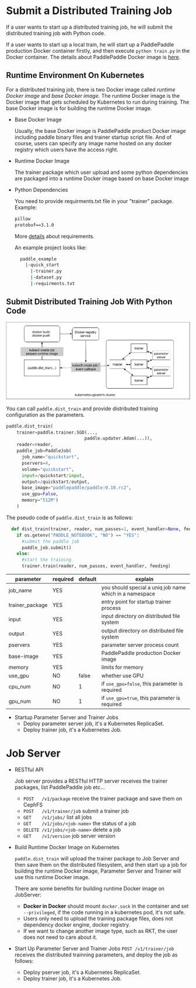 # Submit a Distributed Training Job

If a user wants to start up a distributed training job, he will submit the distributed training job with Python code.

If a user wants to start up a local train, he will start up a PaddlePaddle production Docker container firstly, and then
execute `python train.py` in the Docker container. The details about PaddlePaddle Docker image is [here](../../../paddle/scripts/docker/README.md).

## Runtime Environment On Kubernetes

For a distributed training job, there is two Docker image called *runtime Docker image* and *base Docker image*. The runtime Docker image is the Docker image that gets scheduled by Kubernetes to run during training. The base Docker image is for building the runtime Docker image.

- Base Docker Image

  Usually, the base Docker image is PaddlePaddle product Docker image including paddle binary files and trainer startup script file. And of course, users can specify any image name hosted on any docker registry which users have the access right.

- Runtime Docker Image

  The trainer package which user upload and some python dependencies are packaged into a runtime Docker image based on base Docker image

- Python Dependencies

  You need to provide requirments.txt file in your "trainer" package. Example:
  ```txt
  pillow
  protobuf==3.1.0
  ```
  More [details](https://pip.readthedocs.io/en/1.1/requirements.html) about requirements.

  An example project looks like:
  ```bash
    paddle_example
      |-quick_start
        |-trainer.py
        |-dataset.py
        |-requirments.txt
  ```

## Submit Distributed Training Job With Python Code
<img src="./src/submit-job-python.png" width="800">

You can call `paddle.dist_train` and provide distributed training configuration as the parameters.
```python
paddle.dist_train(
    trainer=paddle.trainer.SGD(...,
                              paddle.updater.Adam(...)),
    reader=reader,
    paddle_job=PaddleJob(
      job_name="quickstart",
      pservers=4,
      volume="quickstart",
      input=/quickstart/input,
      output=/quickstart/output,
      base_image="paddlepaddle/paddle:0.10.rc2",
      use_gpu=False,
      memory="512M")
    )
```

The pseudo code of `paddle.dist_train` is as follows:
```python
  def dist_train(trainer, reader, num_passes=1, event_handler=None, feeding=None, paddle_job=None):
    if os.getenv("PADDLE_NOTEBOOK", "NO") == "YES":
      #submit the paddle job
      paddle_job.submit()
    else:
      #start the training
      trainer.train(reader, num_passes, event_handler, feeding)
```

parameter | required | default | explain
  --- | --- | --- | ---
job_name|YES||you should special a uniq job name which in a namespace
trainer_package|YES|| entry point for startup trainer process
input| YES || input directory on distributed file system
output|YES|| output directory on distributed file system
pservers|YES|| parameter server process count
base-image|YES||PaddlePaddle production Docker image
memory|YES|| limits for memory
use_gpu|NO|false| whether use GPU
cpu_num|NO|1| if `use_gpu=false`, this parameter is required
gpu_num|NO|1| if `use_gpu=true`, this parameter is required

- Startup Parameter Server and Trainer Jobs
  - Deploy parameter server job, it's a Kubernetes ReplicaSet.
  - Deploy trainer job, it's a Kubernetes Job.

# Job Server

- RESTful API

  Job server provides a RESTful HTTP server receives the trainer packages, list PaddlePaddle job etc...
  - `POST   /v1/package` receive the trainer package and save them on CephFS
  - `POST   /v1/trainer/job` submit a trainer job
  - `GET    /v1/jobs/` list all jobs
  - `GET    /v1/jobs/<job-name>` the status of a job
  - `DELETE /v1/jobs/<job-name>` delete a job
  - `GET    /v1/version` job server version

- Build Runtime Docker Image on Kubernetes

  `paddle.dist_train` will upload the trainer package to Job Server and then save them on the distributed filesystem, and then start up a job for building the runtime Docker image, Parameter Server and Trainer will use this runtime Docker image.

  There are some benefits for building runtime Docker image on JobServer:
  - **Docker in Docker** should mount `docker.sock` in the container and set `--privileged`, if the code running in a kubernetes pod, it's not safe.
  - Users only need to upload the training package files, does not dependency docker engine, docker registry.
  - If we want to change another image type, such as RKT, the user does not need to care about it.

- Start Up Parameter Server and Trainer Jobs
  `POST /v1/trainer/job` receives the distributed trainning parameters, and deploy the job as follows:
  - Deploy pserver job, it's a Kubernetes ReplicaSet.
  - Deploy trainer job, it's a Kubernetes Job.
